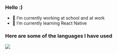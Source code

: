
### Hello :)
- 🔭 I’m currently working at school and at work
- 🌱 I’m currently learning React Native

### Here are some of the languages I have used

<a href="https://wakatime.com"><img src="https://wakatime.com/share/@Anonymax/5be9c58b-6501-4b34-9cd0-ee6838d8cded.png" /></a>

<!--
**anonymax25/anonymax25** is a ✨ _special_ ✨ repository because its `README.md` (this file) appears on your GitHub profile.

Here are some ideas to get you started:

- 🔭 I’m currently working on ...
- 🌱 I’m currently learning ...
- 👯 I’m looking to collaborate on ...
- 🤔 I’m looking for help with ...
- 💬 Ask me about ...
- 📫 How to reach me: ...
- 😄 Pronouns: ...
- ⚡ Fun fact: ...
-->
